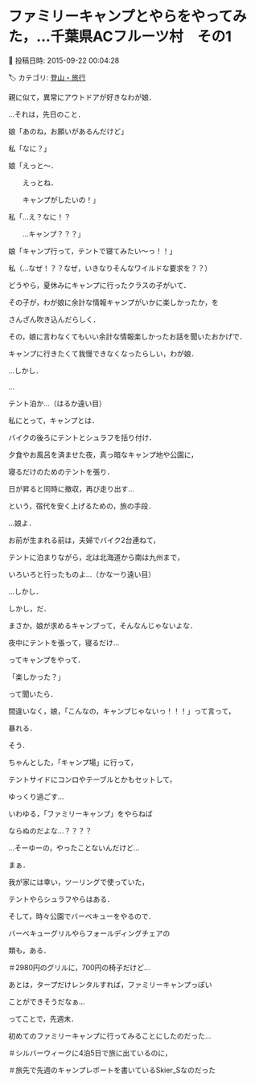 # ファミリーキャンプとやらをやってみた，…千葉県ACフルーツ村　その1

📅 投稿日時: 2015-09-22 00:04:28

🏷️ カテゴリ: [登山・旅行](c1d637a11a25b457ac978d197adbdafc5.md)

親に似て，異常にアウトドアが好きなわが娘．


…それは，先日のこと．





娘「あのね，お願いがあるんだけど」





私「なに？」





娘「えっと～．


　　えっとね．


　　キャンプがしたいの！」





私「…え？なに！？


　　…キャンプ？？？」





娘「キャンプ行って，テントで寝てみたい～っ！！」





私（…なぜ！？？なぜ，いきなりそんなワイルドな要求を？？）





どうやら，夏休みにキャンプに行ったクラスの子がいて．


その子が，わが娘に余計な情報キャンプがいかに楽しかったか，を


さんざん吹き込んだらしく．





その，娘に言わなくてもいい余計な情報楽しかったお話を聞いたおかげで．


キャンプに行きたくて我慢できなくなったらしい，わが娘．





…しかし．


…


テント泊か…（はるか遠い目）





私にとって，キャンプとは．


バイクの後ろにテントとシュラフを括り付け．


夕食やお風呂を済ませた夜，真っ暗なキャンプ地や公園に，


寝るだけのためのテントを張り．


日が昇ると同時に撤収，再び走り出す…


という，宿代を安く上げるための，旅の手段．





…娘よ．


お前が生まれる前は，夫婦でバイク2台連ねて，


テントに泊まりながら，北は北海道から南は九州まで，


いろいろと行ったものよ…（かなーり遠い目）





…しかし．


しかし，だ．


まさか，娘が求めるキャンプって，そんなんじゃないよな．





夜中にテントを張って，寝るだけ…


ってキャンプをやって．


「楽しかった？」


って聞いたら．


間違いなく，娘，「こんなの，キャンプじゃないっ！！！」って言って，


暴れる．





そう．


ちゃんとした，「キャンプ場」に行って，


テントサイドにコンロやテーブルとかもセットして，


ゆっくり過ごす…


いわゆる，「ファミリーキャンプ」をやらねば


ならぬのだよな…？？？？





…そーゆーの，やったことないんだけど…





まぁ．


我が家には幸い，ツーリングで使っていた，


テントやらシュラフやらはある．


そして，時々公園でバーベキューをやるので．


バーベキューグリルやらフォールディングチェアの


類も，ある．


＃2980円のグリルに，700円の椅子だけど…





あとは，タープだけレンタルすれば，ファミリーキャンプっぽい


ことができそうだなぁ…





ってことで，先週末．


初めてのファミリーキャンプに行ってみることにしたのだった…





＃シルバーウィークに4泊5日で旅に出ているのに，


＃旅先で先週のキャンプレポートを書いているSkier_Sなのだった
